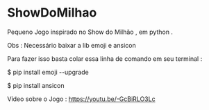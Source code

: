 # ShowDoMilhao

Pequeno Jogo inspirado no Show do Milhão , em python .

Obs : Necessário baixar a lib emoji e ansicon

Para fazer isso basta colar essa linha de comando em seu terminal :

$ pip install emoji --upgrade

$ pip install ansicon

Vídeo sobre o Jogo : https://youtu.be/-GcBiRLO3Lc
